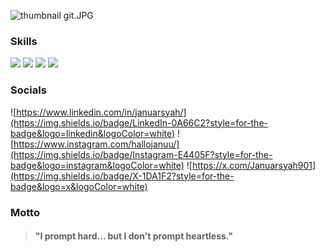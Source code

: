 ![thumbnail git.JPG](assets/thumbnail%20git.png)
### Skills
<img src="https://img.shields.io/badge/Oracle-F80000?style=for-the-badge&logo=oracle&logoColor=black" />
<img src="https://img.shields.io/badge/Laravel-FF2D20?style=for-the-badge&logo=laravel&logoColor=white" />
<img src="https://img.shields.io/badge/Docker-2CA5E0?style=for-the-badge&logo=docker&logoColor=white" />
<img src="https://img.shields.io/badge/Go-00ADD8?style=for-the-badge&logo=go&logoColor=white" />

### Socials
![https://www.linkedin.com/in/januarsyah/](https://img.shields.io/badge/LinkedIn-0A66C2?style=for-the-badge&logo=linkedin&logoColor=white)
![https://www.instagram.com/hallojanuu/](https://img.shields.io/badge/Instagram-E4405F?style=for-the-badge&logo=instagram&logoColor=white)
![https://x.com/Januarsyah901](https://img.shields.io/badge/X-1DA1F2?style=for-the-badge&logo=x&logoColor=white)

### Motto
> #### "I prompt hard... but I don't prompt heartless."

